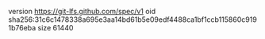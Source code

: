 version https://git-lfs.github.com/spec/v1
oid sha256:31c6c1478338a695e3aa14bd61b5e09edf4488ca1bf1ccb115860c9191b76eba
size 61440

